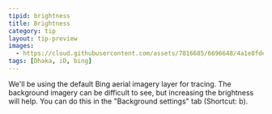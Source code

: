 ```yaml
---
tipid: brightness
title: Brightness
category: tip
layout: tip-preview
images:
  - https://cloud.githubusercontent.com/assets/7816685/6696648/4a1e8fde-ccc1-11e4-92a2-800ee7e41b65.gif
tags: [Dhaka, iD, bing]
---
```


We'll be using the default Bing aerial imagery layer for tracing. The background imagery can be difficult to see, but increasing the brightness will help. You can do this in the "Background settings" tab (Shortcut: b).
